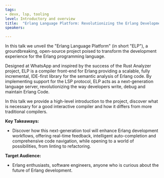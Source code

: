 ```yaml
---
tags:	
- devx, lsp, tooling
level: Introductory and overview
title: 	"Erlang Language Platform: Revolutionizing the Erlang Development Experience"
speakers:

---
```

In this talk we unveil the "Erlang Language Platform" (in short "ELP"), a groundbreaking, open-source project poised to transform the development experience for the Erlang programming language.

Designed at WhatsApp and inspired by the success of the Rust Analyzer project, ELP is a compiler front-end for Erlang providing a scalable, fully incremental, IDE-first library for the
semantic analysis of Erlang code. By implementing support for the LSP protocol, ELP acts as a next-generation language server, revolutionizing the way developers write, debug and maintain Erlang Code.

In this talk we provide a high-level introduction to the project, discover what is necessary for a good interactive compiler and how it differs from more traditional compilers.

**Key Takeaways:**
- Discover how this next-generation tool will enhance Erlang development workflows, offering real-time feedback, intelligent auto-completion and comprehensive code navigation, while opening to a world of possibilities, from linting to refactoring.

**Target Audience:**
- Erlang enthusiasts, software engineers, anyone who is curious about the future of Erlang development.